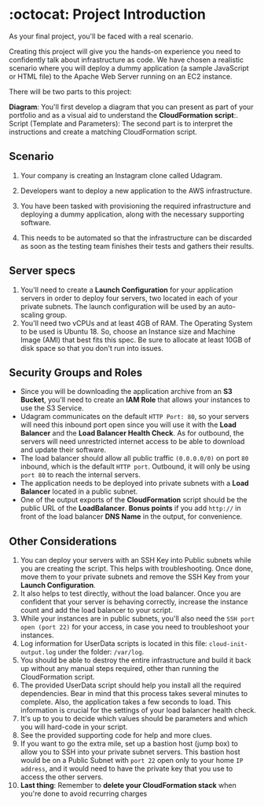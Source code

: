 # :octocat: Project Introduction
As your final project, you'll be faced with a real scenario.

Creating this project will give you the hands-on experience you need to confidently talk about infrastructure as code. We have chosen a realistic scenario where you will deploy a dummy application (a sample JavaScript or HTML file) to the Apache Web Server running on an EC2 instance.

There will be two parts to this project:

__Diagram__: You'll first develop a diagram that you can present as part of your portfolio and as a visual aid to understand the __CloudFormation script__:.
Script (Template and Parameters): The second part is to interpret the instructions and create a matching CloudFormation script.

## Scenario
1. Your company is creating an Instagram clone called Udagram.

2. Developers want to deploy a new application to the AWS infrastructure.

3. You have been tasked with provisioning the required infrastructure and deploying a dummy application, along with the necessary supporting software.

4. This needs to be automated so that the infrastructure can be discarded as soon as the testing team finishes their tests and gathers their results.

## Server specs


1. You'll need to create a __Launch Configuration__ for your application servers in order to deploy four servers, two located in each of your private subnets. The launch configuration will be used by an auto-scaling group.
2. You'll need two vCPUs and at least 4GB of RAM. The Operating System to be used is Ubuntu 18. So, choose an Instance size and Machine Image (AMI) that best fits this spec.
Be sure to allocate at least 10GB of disk space so that you don't run into issues.

## Security Groups and Roles

- Since you will be downloading the application archive from an __S3 Bucket__, you'll need to create an __IAM Role__ that allows your instances to use the S3 Service.
- Udagram communicates on the default ``HTTP Port: 80``, so your servers will need this inbound port open since you will use it with the __Load Balancer__ and the __Load Balancer Health Check__. As for outbound, the servers will need unrestricted internet access to be able to download and update their software.
- The load balancer should allow all public traffic ``(0.0.0.0/0)`` on port ``80`` inbound, which is the default ``HTTP port``. Outbound, it will only be using ``port 80`` to reach the internal servers.
- The application needs to be deployed into private subnets with a __Load Balancer__ located in a public subnet.
- One of the output exports of the __CloudFormation__ script should be the public URL of the __LoadBalancer__. __Bonus points__ if you add ``http://`` in front of the load balancer __DNS Name__ in the output, for convenience.


## Other Considerations


1. You can deploy your servers with an SSH Key into Public subnets while you are creating the script. This helps with troubleshooting. Once done, move them to your private subnets and remove the SSH Key from your __Launch Configuration__.
2. It also helps to test directly, without the load balancer. Once you are confident that your server is behaving correctly, increase the instance count and add the load balancer to your script.
3. While your instances are in public subnets, you'll also need the ``SSH port open (port 22)`` for your access, in case you need to troubleshoot your instances.
4. Log information for UserData scripts is located in this file: ``cloud-init-output.log`` under the folder: ``/var/log``.
5. You should be able to destroy the entire infrastructure and build it back up without any manual steps required, other than running the CloudFormation script.
6. The provided UserData script should help you install all the required dependencies. Bear in mind that this process takes several minutes to complete. Also, the application takes a few seconds to load. This information is crucial for the settings of your load balancer health check.
7. It's up to you to decide which values should be parameters and which you will hard-code in your script.
8. See the provided supporting code for help and more clues.
9. If you want to go the extra mile, set up a bastion host (jump box) to allow you to SSH into your private subnet servers. This bastion host would be on a Public Subnet with ``port 22`` open only to your home ``IP address``, and it would need to have the private key that you use to access the other servers.
10. __Last thing__: Remember to __delete your CloudFormation stack__ when you're done to avoid recurring charges
